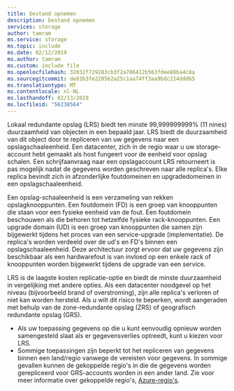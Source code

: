 ```yaml
---
title: bestand opnemen
description: bestand opnemen
services: storage
author: tamram
ms.service: storage
ms.topic: include
ms.date: 02/12/2019
ms.author: tamram
ms.custom: include file
ms.openlocfilehash: 32032f729283cb3f2a786412b563fdee88ba4c8a
ms.sourcegitcommit: de81b3fe220562a25c1aa74ff3aa9bdc214ddd65
ms.translationtype: MT
ms.contentlocale: nl-NL
ms.lasthandoff: 02/13/2019
ms.locfileid: "56238564"
---
```

Lokaal redundante opslag (LRS) biedt ten minste 99,999999999% (11 nines) duurzaamheid van objecten in een bepaald jaar. LRS biedt de duurzaamheid van dit object door te repliceren van uw gegevens naar een opslagschaaleenheid. Een datacenter, zich in de regio waar u uw storage-account hebt gemaakt als host fungeert voor de eenheid voor opslag schalen. Een schrijfaanvraag naar een opslagaccount LRS retourneert is pas mogelijk nadat de gegevens worden geschreven naar alle replica's. Elke replica bevindt zich in afzonderlijke foutdomeinen en upgradedomeinen in een opslagschaaleenheid.

Een opslag-schaaleenheid is een verzameling van rekken opslagknooppunten. Een foutdomein (FD) is een groep van knooppunten die staan voor een fysieke eenheid van de fout. Een foutdomein beschouwen als die behoren tot hetzelfde fysieke rack-knooppunten. Een upgrade domain (UD) is een groep van knooppunten die samen zijn bijgewerkt tijdens het proces van een service-upgrade (implementatie). De replica's worden verdeeld over de ud's en FD's binnen een opslagschaaleenheid. Deze architectuur zorgt ervoor dat uw gegevens zijn beschikbaar als een hardwarefout is van invloed op een enkele rack of knooppunten worden bijgewerkt tijdens de upgrade van een service.

LRS is de laagste kosten replicatie-optie en biedt de minste duurzaamheid in vergelijking met andere opties. Als een datacenter noodgevel op het niveau (bijvoorbeeld brand of overstroming), zijn alle replica's verloren of niet kan worden hersteld. Als u wilt dit risico te beperken, wordt aangeraden met behulp van de zone-redundante opslag (ZRS) of geografisch redundante opslag (GRS).

* Als uw toepassing gegevens op die u kunt eenvoudig opnieuw worden samengesteld slaat als er gegevensverlies optreedt, kunt u kiezen voor LRS.
* Sommige toepassingen zijn beperkt tot het repliceren van gegevens binnen een land/regio vanwege de vereisten voor gegevens. In sommige gevallen kunnen de gekoppelde regio's in die de gegevens worden gerepliceerd voor GRS-accounts worden in een ander land. Zie voor meer informatie over gekoppelde regio's, [Azure-regio's](https://azure.microsoft.com/regions/).
